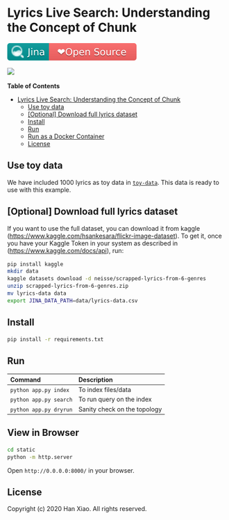 # Lyrics Live Search: Understanding the Concept of Chunk

[![Jina](https://github.com/jina-ai/jina/blob/master/.github/badges/jina-badge.svg?raw=true "We fully commit to open-source")](https://get.jina.ai)

[![](epidey-demo.gif)]()

<!-- START doctoc generated TOC please keep comment here to allow auto update -->
<!-- DON'T EDIT THIS SECTION, INSTEAD RE-RUN doctoc TO UPDATE -->

**Table of Contents**

- [Lyrics Live Search: Understanding the Concept of Chunk](#lyrics-live-search-understanding-the-concept-of-chunk)
  - [Use toy data](#use-toy-data)
  - [[Optional] Download full lyrics dataset](#optional-download-full-lyrics-dataset)
  - [Install](#install)
  - [Run](#run)
  - [Run as a Docker Container](#run-as-a-docker-container)
  - [License](#license)

<!-- END doctoc generated TOC please keep comment here to allow auto update -->

## Use toy data

We have included 1000 lyrics as toy data in [`toy-data`](toy-data).
This data is ready to use with this example.

## [Optional] Download full lyrics dataset

If you want to use the full dataset, you can download it from kaggle (https://www.kaggle.com/hsankesara/flickr-image-dataset).
To get it, once you have your Kaggle Token in your system as described in (https://www.kaggle.com/docs/api), run:

```bash
pip install kaggle
mkdir data
kaggle datasets download -d neisse/scrapped-lyrics-from-6-genres
unzip scrapped-lyrics-from-6-genres.zip
mv lyrics-data data
export JINA_DATA_PATH=data/lyrics-data.csv
```

## Install

```bash
pip install -r requirements.txt
```

## Run

| Command                | Description                  |
| :--------------------- | :--------------------------- |
| `python app.py index`  | To index files/data          |
| `python app.py search` | To run query on the index    |
| `python app.py dryrun` | Sanity check on the topology |

<!--
## Run as a Docker Container

To build the docker image
```bash
docker build -t jinaai/hub.app.multires_lyrics_search:0.0.1 .
```

To mount local directory and run:
```bash
docker run -v "$(pwd)/j:/workspace" jinaai/hub.app.multires_lyrics_search:0.0.1
```

To query
```bash
docker run -p 65481:65481 -e "JINA_PORT=65481" jinaai/hub.app.multires_lyrics_search:0.0.1 search
``` -->

## View in Browser

```bash
cd static
python -m http.server
```

Open `http://0.0.0.0:8000/` in your browser.

## License

Copyright (c) 2020 Han Xiao. All rights reserved.
